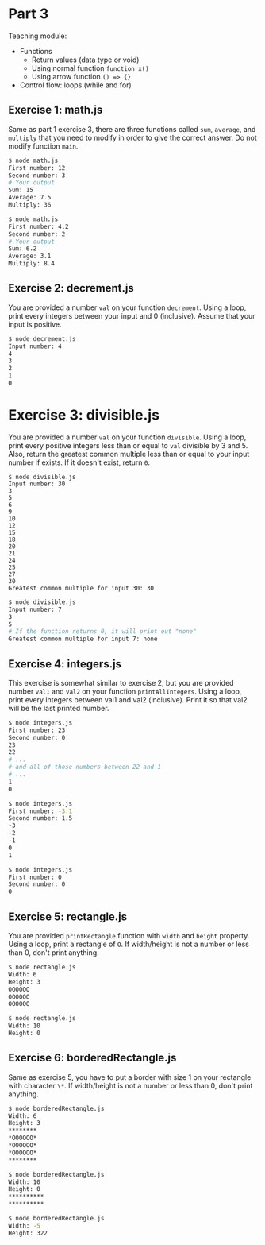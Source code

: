 # Part 3

Teaching module:

- Functions
  - Return values (data type or void)
  - Using normal function `function x()`
  - Using arrow function `() => {}`
- Control flow: loops (while and for)

## Exercise 1: math.js

Same as part 1 exercise 3, there are three functions called `sum`, `average`, and `multiply` that you need to modify in order to give the correct answer. Do not modify function `main`.

```sh
$ node math.js
First number: 12
Second number: 3
# Your output
Sum: 15
Average: 7.5
Multiply: 36
```

```sh
$ node math.js
First number: 4.2
Second number: 2
# Your output
Sum: 6.2
Average: 3.1
Multiply: 8.4
```

## Exercise 2: decrement.js

You are provided a number `val` on your function `decrement`. Using a loop, print every integers between your input and 0 (inclusive). Assume that your input is positive.

```sh
$ node decrement.js
Input number: 4
4
3
2
1
0
```

# Exercise 3: divisible.js

You are provided a number `val` on your function `divisible`. Using a loop, print every positive integers less than or equal to `val` divisible by 3 and 5. Also, return the greatest common multiple less than or equal to your input number if exists. If it doesn't exist, return `0`.

```
$ node divisible.js
Input number: 30
3
5
6
9
10
12
15
18
20
21
24
25
27
30
Greatest common multiple for input 30: 30
```

```sh
$ node divisible.js
Input number: 7
3
5
# If the function returns 0, it will print out "none"
Greatest common multiple for input 7: none
```

## Exercise 4: integers.js

This exercise is somewhat similar to exercise 2, but you are provided number `val1` and `val2` on your function `printAllIntegers`. Using a loop, print every integers between val1 and val2 (inclusive). Print it so that val2 will be the last printed number.

```sh
$ node integers.js
First number: 23
Second number: 0
23
22
# ...
# and all of those numbers between 22 and 1
# ...
1
0
```

```sh
$ node integers.js
First number: -3.1
Second number: 1.5
-3
-2
-1
0
1
```

```sh
$ node integers.js
First number: 0
Second number: 0
0
```

## Exercise 5: rectangle.js

You are provided `printRectangle` function with `width` and `height` property. Using a loop, print a rectangle of `O`. If width/height is not a number or less than 0, don't print anything.

```sh
$ node rectangle.js
Width: 6
Height: 3
OOOOOO
OOOOOO
OOOOOO
```

```sh
$ node rectangle.js
Width: 10
Height: 0
```

## Exercise 6: borderedRectangle.js

Same as exercise 5, you have to put a border with size 1 on your rectangle with character `\*`. If width/height is not a number or less than 0, don't print anything.

```sh
$ node borderedRectangle.js
Width: 6
Height: 3
********
*OOOOOO*
*OOOOOO*
*OOOOOO*
********
```

```sh
$ node borderedRectangle.js
Width: 10
Height: 0
**********
**********
```

```sh
$ node borderedRectangle.js
Width: -5
Height: 322
```
